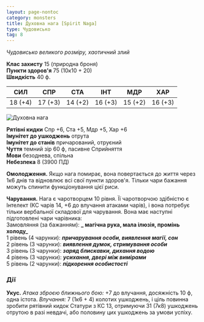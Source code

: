 ```yaml
---
layout: page-nontoc
category: monsters
title: Духовна нага [Spirit Naga]
type: Чудовисько
tag: 8
---
```


_Чудовисько великого розміру, хаотичний злий_

**Клас захисту** 15 (природна броня)    
**Пункти здоров'я** 75 (10к10 + 20)    
**Швидкість** 40 ф.

| СИЛ     | СПР     | СТА     | ІНТ     | МДР     | ХАР     |
| ------- | ------- | ------- | ------- | ------- | ------- |
| 18 (+4) | 17 (+3) | 14 (+2) | 16 (+3) | 15 (+2) | 16 (+3) |

![Духовна нага](https://www.dndbeyond.com/avatars/thumbnails/30833/682/1000/1000/638063870353621782.png)

**Рятівні кидки** Спр +6, Ста +5, Мдр +5, Хар +6    
**Імунітет до ушкоджень** отрута    
**Імунітет до станів** причарований, отруєний    
**Чуття** темний зір 60 ф, пасивне Сприйняття    
**Мови** безоднева, спільна    
**Небезпека** 8 (3900 ПД)

**Омолодження.** Якщо нага помирає, вона повертається до життя через 1к6 днів та відновлює всі свої пункти здоров'я. Тільки чари бажання можуть спинити функціонування цієї риси.    

**Чарування.** Нага є чаротворцем 10 рівня. Її чаротворчою здібністю є Інтелект (КС чарів 14, +6 до влучання атаками чарів), і вона потребує тільки вербальної складової для чарування. Вона має наступні підготовлені чари чарівника:    
Замовляння (за бажанням): **_ магічна рука, мала ілюзія, промінь холоду_**    
1 рівень (4 чарунки): **_причарування особи, виявлення магії, сон_**    
2 рівень (3 чарунки): **_виявлення думок, стримування особи_**    
3 рівень (3 чарунки): **_заряд блискавки, дихання водою_**    
4 рівень (3 чарунки): **_усихання, двері між вимірами_**    
5 рівень (2 чарунки): **_підкорення особистості_**

### Дії
**Укус.** _Атака зброєю ближнього бою:_ +7 до влучання, досяжність 10 ф, одна істота. _Влучання:_ 7 (1к6 + 4) колотих ушкоджень, і ціль повинна зробити рятівний кидок Статури з КС 13, отримуючи 31 (7к8) ушкоджень отрутою в разі невдачі, або половину цих ушкоджень за умови успіху.
